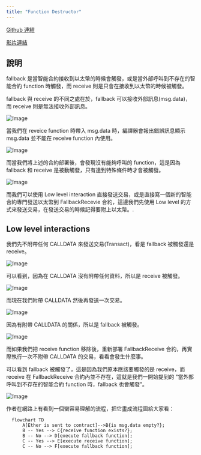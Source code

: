 ```yaml
---
title: "Function Destructor"
---
```


[Github 連結](https://github.com/WeiYun0912/SmartContracts/tree/main/Features/Function%20Destructor)

[影片連結](https://www.youtube.com/watch?v=qse3c0VePfU)

## 說明

fallback 是當智能合約接收到以太幣的時候會觸發，或是當外部呼叫到不存在的智能合約 function 時觸發，而 receive 則是只會在接收到以太幣的時候被觸發。

fallback 與 receive 的不同之處在於，fallback 可以接收外部訊息(msg.data)，而 receive 則是無法接收外部訊息。

![Image](https://i.imgur.com/suMvj4Q.png)

當我們在 reveice function 時帶入 msg.data 時，編譯器會報出錯誤訊息顯示 msg.data 並不能在 receive function 內使用。

![Image](https://i.imgur.com/WlBCszf.png)

而當我們將上述的合約部署後，會發現沒有能夠呼叫的 function，這是因為 fallback 和 receive 是被動觸發，只有達到特殊條件時才會被觸發。

![Image](https://i.imgur.com/lOKInPt.png)

而我們可以使用 Low level interaction 直接發送交易，或是直接寫一個新的智能合約專門發送以太幣到 FallbackRecevie 合約，這邊我們先使用 Low level 的方式來發送交易，在發送交易的時候記得要附上以太幣。.

## Low level interactions

我們先不附帶任何 CALLDATA 來發送交易(Transact)，看是 fallback 被觸發還是 receive。

![Image](https://i.imgur.com/DN4Hxme.png)

可以看到，因為在 CALLDATA 沒有附帶任何資料，所以是 receive 被觸發。

![Image](https://i.imgur.com/NcgYGZ7.png)

而現在我們附帶 CALLDATA 然後再發送一次交易。

![Image](https://i.imgur.com/XcZrQxC.png)

因為有附帶 CALLDATA 的關係，所以是 fallback 被觸發。

![Image](https://i.imgur.com/JzW5WJA.png)

而如果我們把 receive function 移除後，重新部署 FallbackReceive 合約，再實際執行一次不附帶 CALLDATA 的交易，看看會發生什麼事。

可以看到 fallback 被觸發了，這是因為我們原本應該要觸發的是 receive，而 receive 在 FallbackReceive 合約內並不存在，這就是我們一開始提到的 "當外部呼叫到不存在的智能合約 function 時，fallback 也會觸發"。

![Image](https://i.imgur.com/heRwzoY.png)

作者在網路上有看到一個蠻容易理解的流程，把它畫成流程圖給大家看：

```mermaid
  flowchart TD
      A[Ether is sent to contract]-->B{is msg.data empty?};
      B -- Yes --> C{receive function exists?};
      B -- No --> D[execute fallback function];
      C -- Yes --> E[execute receive function];
      C -- No --> F[execute fallback function];
```
